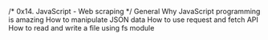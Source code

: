 /* 0x14. JavaScript - Web scraping */
General
Why JavaScript programming is amazing
How to manipulate JSON data
How to use request and fetch API
How to read and write a file using fs module


